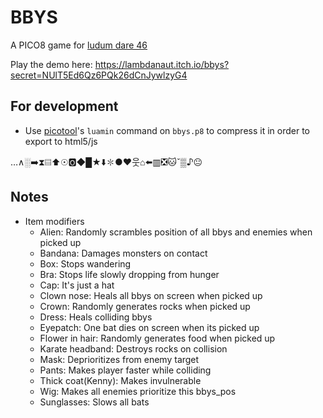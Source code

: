 BBYS
====

A PICO8 game for [ludum dare 46](https://ldjam.com)

Play the demo here: https://lambdanaut.itch.io/bbys?secret=NUlT5Ed6Qz6PQk26dCnJywlzyG4

For development
---------------

* Use [picotool](https://github.com/dansanderson/picotool)'s `luamin` command on `bbys.p8` to compress it in order to export to html5/js 


…∧░➡️⧗▤⬆️☉🅾️◆█★⬇️✽●♥웃⌂⬅️▥❎🐱ˇ▒♪😐


Notes
-----

* Item modifiers
  * Alien: Randomly scrambles position of all bbys and enemies when picked up
  * Bandana: Damages monsters on contact
  * Box: Stops wandering
  * Bra: Stops life slowly dropping from hunger
  * Cap: It's just a hat
  * Clown nose: Heals all bbys on screen when picked up
  * Crown: Randomly generates rocks when picked up
  * Dress: Heals colliding bbys
  * Eyepatch: One bat dies on screen when its picked up
  * Flower in hair: Randomly generates food when picked up
  * Karate headband: Destroys rocks on collision
  * Mask: Deprioritizes from enemy target
  * Pants: Makes player faster while colliding
  * Thick coat(Kenny): Makes invulnerable
  * Wig: Makes all enemies prioritize this bbys_pos
  * Sunglasses: Slows all bats
